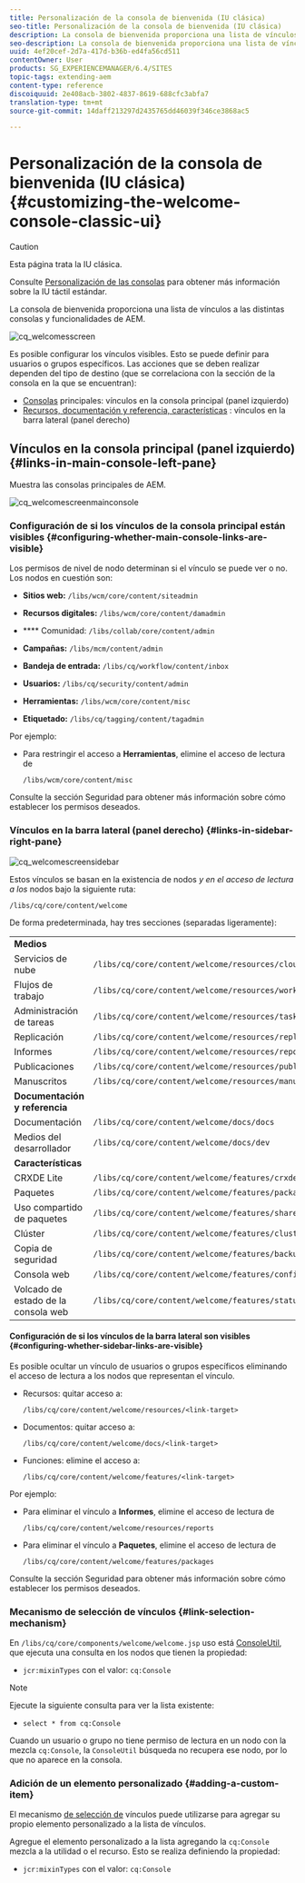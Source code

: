 ```yaml
---
title: Personalización de la consola de bienvenida (IU clásica)
seo-title: Personalización de la consola de bienvenida (IU clásica)
description: La consola de bienvenida proporciona una lista de vínculos a las distintas consolas y funcionalidades de AEM
seo-description: La consola de bienvenida proporciona una lista de vínculos a las distintas consolas y funcionalidades de AEM
uuid: 4ef20cef-2d7a-417d-b36b-ed4fa56cd511
contentOwner: User
products: SG_EXPERIENCEMANAGER/6.4/SITES
topic-tags: extending-aem
content-type: reference
discoiquuid: 2e408acb-3802-4837-8619-688cfc3abfa7
translation-type: tm+mt
source-git-commit: 14daff213297d2435765dd46039f346ce3868ac5

---
```



# Personalización de la consola de bienvenida (IU clásica){#customizing-the-welcome-console-classic-ui}

>[!CAUTION]
>
>Esta página trata la IU clásica.
>
>Consulte [Personalización de las consolas](/help/sites-developing/customizing-consoles-touch.md) para obtener más información sobre la IU táctil estándar.

La consola de bienvenida proporciona una lista de vínculos a las distintas consolas y funcionalidades de AEM.

![cq_welcomesscreen](assets/cq_welcomescreen.png)

Es posible configurar los vínculos visibles. Esto se puede definir para usuarios o grupos específicos. Las acciones que se deben realizar dependen del tipo de destino (que se correlaciona con la sección de la consola en la que se encuentran):

* [Consolas](#links-in-main-console-left-pane) principales: vínculos en la consola principal (panel izquierdo)
* [Recursos, documentación y referencia, características](#links-in-sidebar-right-pane) : vínculos en la barra lateral (panel derecho)

## Vínculos en la consola principal (panel izquierdo) {#links-in-main-console-left-pane}

Muestra las consolas principales de AEM.

![cq_welcomescreenmainconsole](assets/cq_welcomescreenmainconsole.png)

### Configuración de si los vínculos de la consola principal están visibles {#configuring-whether-main-console-links-are-visible}

Los permisos de nivel de nodo determinan si el vínculo se puede ver o no. Los nodos en cuestión son:

* **Sitios web:** `/libs/wcm/core/content/siteadmin`

* **Recursos digitales:** `/libs/wcm/core/content/damadmin`

* **** Comunidad: `/libs/collab/core/content/admin`

* **Campañas:** `/libs/mcm/content/admin`

* **Bandeja de entrada:** `/libs/cq/workflow/content/inbox`

* **Usuarios:** `/libs/cq/security/content/admin`

* **Herramientas:** `/libs/wcm/core/content/misc`

* **Etiquetado:** `/libs/cq/tagging/content/tagadmin`

Por ejemplo:

* Para restringir el acceso a **Herramientas**, elimine el acceso de lectura de

   `/libs/wcm/core/content/misc`

Consulte la sección [](/help/sites-administering/security.md) Seguridad para obtener más información sobre cómo establecer los permisos deseados.

### Vínculos en la barra lateral (panel derecho) {#links-in-sidebar-right-pane}

![cq_welcomescreensidebar](assets/cq_welcomescreensidebar.png)

Estos vínculos se basan en la existencia de nodos *y en el acceso de lectura a los* nodos bajo la siguiente ruta:

`/libs/cq/core/content/welcome`

De forma predeterminada, hay tres secciones (separadas ligeramente):

<table> 
 <tbody> 
  <tr> 
   <td><strong>Medios</strong></td> 
   <td> </td> 
  </tr> 
  <tr> 
   <td> Servicios de nube</td> 
   <td><code>/libs/cq/core/content/welcome/resources/cloudservices</code></td> 
  </tr> 
  <tr> 
   <td> Flujos de trabajo</td> 
   <td><code>/libs/cq/core/content/welcome/resources/workflows</code></td> 
  </tr> 
  <tr> 
   <td> Administración de tareas</td> 
   <td><code>/libs/cq/core/content/welcome/resources/taskmanager</code></td> 
  </tr> 
  <tr> 
   <td> Replicación</td> 
   <td><code>/libs/cq/core/content/welcome/resources/replication</code></td> 
  </tr> 
  <tr> 
   <td> Informes</td> 
   <td><code>/libs/cq/core/content/welcome/resources/reports</code></td> 
  </tr> 
  <tr> 
   <td> Publicaciones</td> 
   <td><code>/libs/cq/core/content/welcome/resources/publishingadmin</code></td> 
  </tr> 
  <tr> 
   <td> Manuscritos</td> 
   <td><code>/libs/cq/core/content/welcome/resources/manuscriptsadmin</code></td> 
  </tr> 
  <tr> 
   <td><strong>Documentación y referencia</strong></td> 
   <td> </td> 
  </tr> 
  <tr> 
   <td> Documentación</td> 
   <td><code>/libs/cq/core/content/welcome/docs/docs</code></td> 
  </tr> 
  <tr> 
   <td> Medios del desarrollador</td> 
   <td><code>/libs/cq/core/content/welcome/docs/dev</code></td> 
  </tr> 
  <tr> 
   <td><strong>Características</strong></td> 
   <td> </td> 
  </tr> 
  <tr> 
   <td> CRXDE Lite</td> 
   <td><code>/libs/cq/core/content/welcome/features/crxde</code></td> 
  </tr> 
  <tr> 
   <td> Paquetes</td> 
   <td><code>/libs/cq/core/content/welcome/features/packages</code></td> 
  </tr> 
  <tr> 
   <td> Uso compartido de paquetes</td> 
   <td><code>/libs/cq/core/content/welcome/features/share</code></td> 
  </tr> 
  <tr> 
   <td> Clúster</td> 
   <td><code>/libs/cq/core/content/welcome/features/cluster</code></td> 
  </tr> 
  <tr> 
   <td> Copia de seguridad</td> 
   <td><code>/libs/cq/core/content/welcome/features/backup</code></td> 
  </tr> 
  <tr> 
   <td> Consola web<br /> </td> 
   <td><code>/libs/cq/core/content/welcome/features/config</code></td> 
  </tr> 
  <tr> 
   <td> Volcado de estado de la consola web<br /> </td> 
   <td><code>/libs/cq/core/content/welcome/features/statusdump</code></td> 
  </tr> 
 </tbody> 
</table>

#### Configuración de si los vínculos de la barra lateral son visibles {#configuring-whether-sidebar-links-are-visible}

Es posible ocultar un vínculo de usuarios o grupos específicos eliminando el acceso de lectura a los nodos que representan el vínculo.

* Recursos: quitar acceso a:

   `/libs/cq/core/content/welcome/resources/<link-target>`

* Documentos: quitar acceso a:

   `/libs/cq/core/content/welcome/docs/<link-target>`

* Funciones: elimine el acceso a:

   `/libs/cq/core/content/welcome/features/<link-target>`

Por ejemplo:

* Para eliminar el vínculo a **Informes**, elimine el acceso de lectura de

   `/libs/cq/core/content/welcome/resources/reports`

* Para eliminar el vínculo a **Paquetes**, elimine el acceso de lectura de

   `/libs/cq/core/content/welcome/features/packages`

Consulte la sección [](/help/sites-administering/security.md) Seguridad para obtener más información sobre cómo establecer los permisos deseados.

### Mecanismo de selección de vínculos {#link-selection-mechanism}

En `/libs/cq/core/components/welcome/welcome.jsp` uso está [ConsoleUtil](https://helpx.adobe.com/experience-manager/6-4/sites/developing/using/reference-materials/javadoc/com/day/cq/commons/ConsoleUtil.html), que ejecuta una consulta en los nodos que tienen la propiedad:

* `jcr:mixinTypes` con el valor: `cq:Console`

>[!NOTE]
>
>Ejecute la siguiente consulta para ver la lista existente:
>
>* `select * from cq:Console`
>



Cuando un usuario o grupo no tiene permiso de lectura en un nodo con la mezcla `cq:Console`, la `ConsoleUtil` búsqueda no recupera ese nodo, por lo que no aparece en la consola.

### Adición de un elemento personalizado {#adding-a-custom-item}

El mecanismo [de selección de](#link-selection-mechanism) vínculos puede utilizarse para agregar su propio elemento personalizado a la lista de vínculos.

Agregue el elemento personalizado a la lista agregando la `cq:Console` mezcla a la utilidad o el recurso. Esto se realiza definiendo la propiedad:

* `jcr:mixinTypes` con el valor: `cq:Console`


